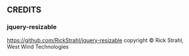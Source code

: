 ## CREDITS

### jquery-resizable
https://github.com/RickStrahl/jquery-resizable
copyright © Rick Strahl, West Wind Technologies